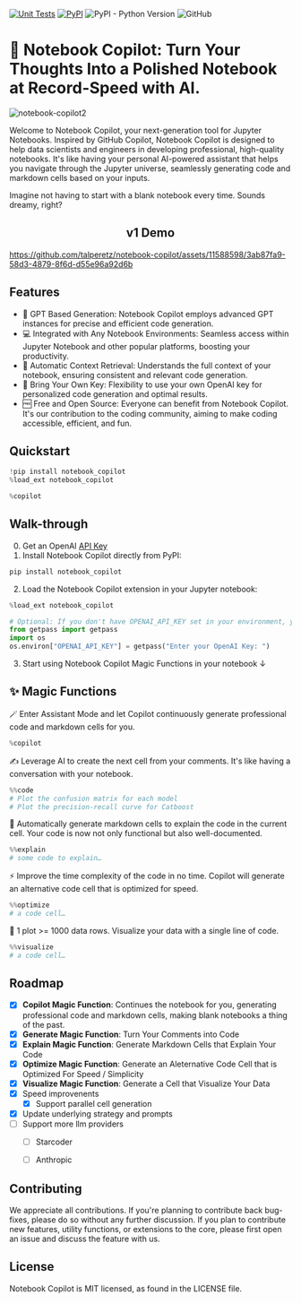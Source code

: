 [![Unit Tests](https://img.shields.io/github/actions/workflow/status/talperetz/notebook-copilot/copilot-test.yml?label=tests)](https://github.com/talperetz/notebook-copilot/actions/workflows/copilot-test.yml)
[![PyPI](https://img.shields.io/pypi/v/notebook_copilot?color=green)](https://pypi.org/project/notebook-copilot/)
![PyPI - Python Version](https://img.shields.io/pypi/pyversions/notebook_copilot?color=green)
![GitHub](https://img.shields.io/github/license/talperetz/notebook-copilot)



# 🚀 Notebook Copilot: Turn Your Thoughts Into a Polished Notebook at Record-Speed with AI.
![notebook-copilot2](https://github.com/talperetz/notebook-copilot/assets/11588598/db2b31f5-2858-41e9-8d5d-130532cbe76b)

Welcome to Notebook Copilot, your next-generation tool for Jupyter Notebooks. Inspired by GitHub Copilot, Notebook
Copilot is designed to help data scientists and engineers in developing professional, high-quality notebooks. It's like
having your personal AI-powered assistant that helps you navigate through the Jupyter universe, seamlessly
generating code and markdown cells based on your inputs.

Imagine not having to start with a blank notebook every time. Sounds dreamy, right?

<h2 align="center"> v1 Demo </h2>


https://github.com/talperetz/notebook-copilot/assets/11588598/3ab87fa9-58d3-4879-8f6d-d55e96a92d6b


## Features

- 🚀 GPT Based Generation: Notebook Copilot employs advanced GPT instances for precise and efficient code generation.
- 💻 Integrated with Any Notebook Environments: Seamless access within Jupyter Notebook and other popular platforms, boosting your productivity.
- 🧩 Automatic Context Retrieval: Understands the full context of your notebook, ensuring consistent and relevant code generation.
- 🔑 Bring Your Own Key: Flexibility to use your own OpenAI key for personalized code generation and optimal results.
- 🆓 Free and Open Source: Everyone can benefit from Notebook Copilot. It's our contribution to the coding community, aiming to make coding accessible, efficient, and fun.

## Quickstart
```python
!pip install notebook_copilot
%load_ext notebook_copilot
```
```python
%copilot
```



## Walk-through
0. Get an OpenAI [API Key](https://platform.openai.com/account/api-keys)
1. Install Notebook Copilot directly from PyPI:

```bash
pip install notebook_copilot
```

2. Load the Notebook Copilot extension in your Jupyter notebook:

```python
%load_ext notebook_copilot

# Optional: If you don't have OPENAI_API_KEY set in your environment, you can set it here
from getpass import getpass
import os
os.environ["OPENAI_API_KEY"] = getpass("Enter your OpenAI Key: ")
```

3. Start using Notebook Copilot Magic Functions in your notebook ↓


## ✨ Magic Functions

🪄 Enter Assistant Mode and let Copilot continuously generate professional code and markdown cells for you.
```python
%copilot
```

✍️ Leverage AI to create the next cell from your comments. It's like having a conversation with your notebook.

```python
%%code 
# Plot the confusion matrix for each model
# Plot the precision-recall curve for Catboost
```

📘 Automatically generate markdown cells to explain the code in the current cell. Your code is now not only functional but also well-documented.
```python
%%explain
# some code to explain…
```

⚡ Improve the time complexity of the code in no time. Copilot will generate an alternative code cell that is optimized for speed.
```python
%%optimize
# a code cell…
```

🎨 1 plot >= 1000 data rows. Visualize your data with a single line of code.
```python
%%visualize
# a code cell…
```

## Roadmap

- [x] **Copilot Magic Function**: Continues the notebook for you, generating professional code and markdown cells, making
  blank notebooks a thing of the past.
- [x] **Generate Magic Function**: Turn Your Comments into Code
- [x] **Explain Magic Function**: Generate Markdown Cells that Explain Your Code
- [x] **Optimize Magic Function**: Generate an Aleternative Code Cell that is Optimized For Speed / Simplicity
- [x] **Visualize Magic Function**: Generate a Cell that Visualize Your Data
- [x] Speed improvenents
  - [x] Support parallel cell generation
- [x] Update underlying strategy and prompts
- [ ] Support more llm providers
  - [ ] Starcoder
  - [ ] Anthropic
    

## Contributing
We appreciate all contributions. If you're planning to contribute back bug-fixes, please do so without any further discussion. If you plan to contribute new features, utility functions, or extensions to the core, please first open an issue and discuss the feature with us.

## License
Notebook Copilot is MIT licensed, as found in the LICENSE file.
